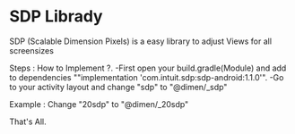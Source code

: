 # SDP Librady
 SDP (Scalable Dimension Pixels) is a easy library to adjust Views for all screensizes
 
Steps : How to Implement ?.
-First open your build.gradle(Module) and add to dependencies ""implementation 'com.intuit.sdp:sdp-android:1.1.0'".
-Go to your activity layout and change "sdp" to "@dimen/_sdp"

Example : 
Change "20sdp" to "@dimen/_20sdp"

That's All.
